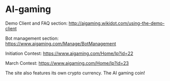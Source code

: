 # AI-gaming

Demo Client and FAQ section:
http://aigaming.wikidot.com/using-the-demo-client

Bot management section:
https://www.aigaming.com/Manage/BotManagement


Initiation Contest:
https://www.aigaming.com/Home/Ip?id=22

March Contest:
https://www.aigaming.com/Home/Ip?id=23


The site also features its own crypto currency. The AI gaming coin!
